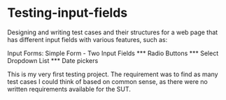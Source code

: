 # Testing-input-fields
Designing and writing test cases and their structures for a web page that has different input fields with various features, such as:

Input Forms: Simple Form - Two Input Fields *** 
Radio Buttons *** 
Select Dropdown List *** 
Date pickers

This is my very first testing project. The requirement was to find as many test cases I could think of based on common sense, as there were no written requirements available for the SUT.
